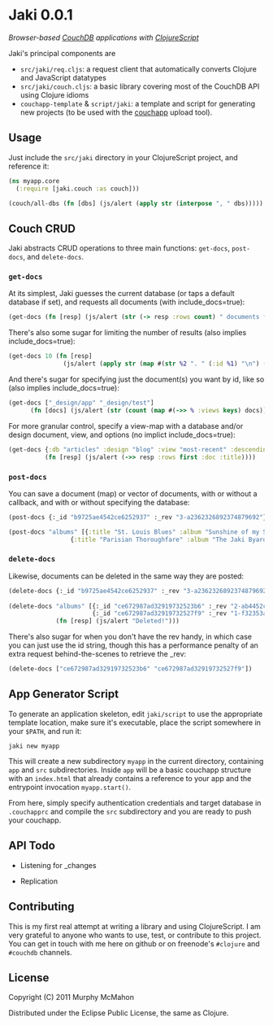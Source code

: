 Jaki 0.0.1
==========
*Browser-based [CouchDB](http://couchdb.apache.org) applications with [ClojureScript](http://github.com/clojure/clojurescript)*

Jaki's principal components are

* `src/jaki/req.cljs`: a request client that automatically converts Clojure and JavaScript datatypes
* `src/jaki/couch.cljs`: a basic library covering most of the CouchDB API using Clojure idioms
* `couchapp-template` & `script/jaki`: a template and script for generating new projects (to be used with the [couchapp](https://github.com/couchapp/couchapp) upload tool).

Usage
-----

Just include the `src/jaki` directory in your ClojureScript project, and reference it:

```clojure
(ns myapp.core
  (:require [jaki.couch :as couch]))

(couch/all-dbs (fn [dbs] (js/alert (apply str (interpose ", " dbs)))))
```

Couch CRUD
----------

Jaki abstracts CRUD operations to three main functions: `get-docs`, `post-docs`, and `delete-docs`.

### `get-docs`

At its simplest, Jaki guesses the current database (or taps a default database if set), and requests all documents (with include_docs=true):

```clojure
(get-docs (fn [resp] (js/alert (str (-> resp :rows count) " documents found!"))))
```

There's also some sugar for limiting the number of results (also implies include_docs=true):

```clojure
(get-docs 10 (fn [resp] 
               (js/alert (apply str (map #(str %2 ". " (:id %1) "\n") (:rows resp) (iterate inc 1))))))
```

And there's sugar for specifying just the document(s) you want by id, like so (also implies include_docs=true):

```clojure
(get-docs ["_design/app" "_design/test"]
	  (fn [docs] (js/alert (str (count (map #(->> % :views keys) docs)) " total views found"))))
```

For more granular control, specify a view-map with a database and/or design document, view, and options (no implict include_docs=true):

```clojure
(get-docs {:db "articles" :design "blog" :view "most-recent" :descending true :include_docs true :limit 10}
          (fn [resp] (js/alert (->> resp :rows first :doc :title))))
```

### `post-docs`

You can save a document (map) or vector of documents, with or without a callback, and with or 
without specifying the database:

```clojure
(post-docs {:_id "b9725ae4542ce6252937" :_rev "3-a2362326892374879692"} (fn [resp] (js/alert "Updated!")))

(post-docs "albums" [{:title "St. Louis Blues" :album "Sunshine of my Soul" :recorded -68508000000}
	             {:title "Parisian Thoroughfare" :album "The Jaki Byard Experience" :recorded -40683600000}])
```

### `delete-docs`

Likewise, documents can be deleted in the same way they are posted:

```clojure
(delete-docs {:_id "b9725ae4542ce6252937" :_rev "3-a2362326892374879692"})
	
(delete-docs "albums" [{:_id "ce672987ad32919732523b6" :_rev "2-ab4452cd382236274346"}
                       {:_id "ce672987ad32919732527f9" :_rev "1-f32353a25bc544574232"}]
             (fn [resp] (js/alert "Deleted!")))
```

There's also sugar for when you don't have the rev handy, in which case you can just use the
id string, though this has a performance penalty of an extra request behind-the-scenes to retrieve
the _rev:

```clojure
(delete-docs ["ce672987ad32919732523b6" "ce672987ad32919732527f9"])
```

App Generator Script
--------------------

To generate an application skeleton, edit `jaki/script` to use the appropriate template location, make sure it's executable,
place the script somewhere in your `$PATH`, and run it:

    jaki new myapp

This will create a new subdirectory `myapp` in the current directory, containing `app` and `src` subdirectories. Inside `app`
will be a basic couchapp structure with an `index.html` that already contains a reference to your app and the entrypoint invocation
`myapp.start()`.

From here, simply specify authentication credentials and target database in `.couchapprc` and compile the `src` subdirectory
and you are ready to push your couchapp.


API Todo
--------

- Listening for _changes

- Replication

Contributing
------------

This is my first real attempt at writing a library and using ClojureScript. I am very grateful to anyone who wants to use, test,
or contribute to this project. You can get in touch with me here on github or on freenode's `#clojure` and `#couchdb` channels.


License
-------

Copyright (C) 2011 Murphy McMahon

Distributed under the Eclipse Public License, the same as Clojure.
